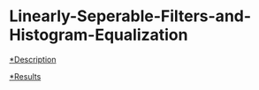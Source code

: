 # Linearly-Seperable-Filters-and-Histogram-Equalization

[*Description](Description.pdf)

[*Results](PA1-CVIP.pdf)
